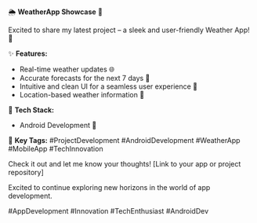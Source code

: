 

🌦️ **WeatherApp Showcase** 📲

Excited to share my latest project – a sleek and user-friendly Weather App! 🚀

✨ **Features:**
- Real-time weather updates 🌐
- Accurate forecasts for the next 7 days 📆
- Intuitive and clean UI for a seamless user experience 🎨
- Location-based weather information 📍


🔧 **Tech Stack:**
- Android Development 🤖


🌟 **Key Tags:**
#ProjectDevelopment #AndroidDevelopment #WeatherApp #MobileApp #TechInnovation

Check it out and let me know your thoughts! [Link to your app or project repository]

Excited to continue exploring new horizons in the world of app development. 

#AppDevelopment #Innovation #TechEnthusiast #AndroidDev

